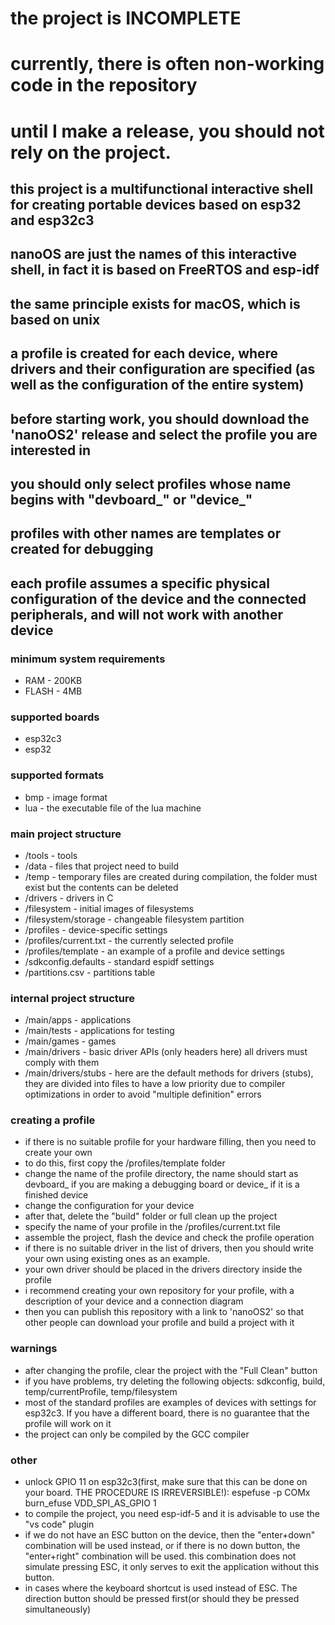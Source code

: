 # the project is INCOMPLETE
# currently, there is often non-working code in the repository
# until I make a release, you should not rely on the project.

## this project is a multifunctional interactive shell for creating portable devices based on esp32 and esp32c3
## nanoOS are just the names of this interactive shell, in fact it is based on FreeRTOS and esp-idf
## the same principle exists for macOS, which is based on unix
## a profile is created for each device, where drivers and their configuration are specified (as well as the configuration of the entire system)
## before starting work, you should download the 'nanoOS2' release and select the profile you are interested in
## you should only select profiles whose name begins with "devboard_" or "device_"
## profiles with other names are templates or created for debugging
## each profile assumes a specific physical configuration of the device and the connected peripherals, and will not work with another device

### minimum system requirements
* RAM    - 200KB
* FLASH  - 4MB

### supported boards
* esp32c3
* esp32

### supported formats
* bmp - image format
* lua - the executable file of the lua machine

### main project structure
* /tools                 - tools
* /data                  - files that project need to build
* /temp                  - temporary files are created during compilation, the folder must exist but the contents can be deleted
* /drivers               - drivers in C
* /filesystem            - initial images of filesystems
* /filesystem/storage    - changeable filesystem partition
* /profiles              - device-specific settings
* /profiles/current.txt  - the currently selected profile
* /profiles/template     - an example of a profile and device settings
* /sdkconfig.defaults    - standard espidf settings
* /partitions.csv        - partitions table

### internal project structure
* /main/apps             - applications
* /main/tests            - applications for testing
* /main/games            - games
* /main/drivers          - basic driver APIs (only headers here) all drivers must comply with them
* /main/drivers/stubs    - here are the default methods for drivers (stubs), they are divided into files to have a low priority due to compiler optimizations in order to avoid "multiple definition" errors

### creating a profile
* if there is no suitable profile for your hardware filling, then you need to create your own
* to do this, first copy the /profiles/template folder
* change the name of the profile directory, the name should start as devboard_ if you are making a debugging board or device_ if it is a finished device
* change the configuration for your device
* after that, delete the "build" folder or full clean up the project
* specify the name of your profile in the /profiles/current.txt file
* assemble the project, flash the device and check the profile operation
* if there is no suitable driver in the list of drivers, then you should write your own using existing ones as an example.
* your own driver should be placed in the drivers directory inside the profile
* i recommend creating your own repository for your profile, with a description of your device and a connection diagram
* then you can publish this repository with a link to 'nanoOS2' so that other people can download your profile and build a project with it

### warnings
* after changing the profile, clear the project with the "Full Clean" button
* if you have problems, try deleting the following objects: sdkconfig, build, temp/currentProfile, temp/filesystem
* most of the standard profiles are examples of devices with settings for esp32c3. If you have a different board, there is no guarantee that the profile will work on it
* the project can only be compiled by the GCC compiler

### other
* unlock GPIO 11 on esp32c3(first, make sure that this can be done on your board. THE PROCEDURE IS IRREVERSIBLE!): espefuse -p COMx burn_efuse VDD_SPI_AS_GPIO 1
* to compile the project, you need esp-idf-5 and it is advisable to use the "vs code" plugin
* if we do not have an ESC button on the device, then the "enter+down" combination will be used instead, or if there is no down button, the "enter+right" combination will be used. this combination does not simulate pressing ESC, it only serves to exit the application without this button.
* in cases where the keyboard shortcut is used instead of ESC. The direction button should be pressed first(or should they be pressed simultaneously)